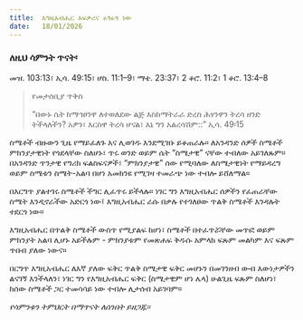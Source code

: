 ```yaml
---
title:  እግዚአብሔር አፍቃሪና ሩኅሩኅ ነው
date:   18/01/2026
---
```


### ለዚህ ሳምንት ጥናት፡
መዝ. 103:13፣ ኢሳ. 49:15፣ ሆስ. 11:1–9፣ ማቴ. 23:37፣ 2 ቆሮ. 11:2፣ 1 ቆሮ. 13:4–8

> <p>የመታሰቢያ ጥቅስ</p>
> “በውኑ ሴት ከማኅፀንዋ ለተወለደው ልጅ እስከማትራራ ድረስ ሕፃንዋን ትረሳ ዘንድ ትችላለችን? አዎን፣ እርስዋ ትረሳ ሆናል፣ እኔ ግን አልረሳሽም::” ኢሳ. 49፡15

ስሜቶች ብዙውን ጊዜ የማይፈለጉ እና ሊወገዱ እንደሚገቡ ይቆጠራሉ። ለአንዳንድ ሰዎች ስሜቶች ምክንያታዊነት የጎደላቸው ስለሆኑ፣ ጥሩ ወንድ ወይም ሴት “ስሜታዊ” ናቸው ተብለው አይገለጹም። በአንዳንድ ጥንታዊ የግሪክ ፍልስፍናዎች፣ “ምክንያታዊ” ሰው የሚባለው ለስሜታዊነት የማይዳረግ ወይም ስሜቱን ስሜት-አልባ በሆነ አመክንዩ የሚገዛ ተመራጭ ነው ተብሎ ይሸለማል።

በእርግጥ ያልተገሩ ስሜቶች ችግር ሊፈጥሩ ይችላሉ። ነገር ግን እግዚአብሔር ሰዎችን የፈጠራቸው ስሜት እንዲኖራችው አድርጎ ነው፤ እግዚአብሔር ራሱ በቃሉ የተገለፀው ጥልቅ ስሜቶች እንዳሉት ተደርጎ ነው።

እግዚአብሔር በጥልቅ ስሜቶች ውስጥ የሚያልፍ ከሆነ፣ ስሜቶች በተፈጥሯቸው መጥፎ ወይም ምክንያት አልባ ሊሆኑ አይችሉም - ምክንያቱም የመጽሐፍ ቅዱሱ አምላክ ፍጹም መልካም እና ፍጹም ጥበብ ያለው ነውና።

በርግጥ እግዚአብሔር ለእኛ ያለው ፍቅር ጥልቅ ስሜታዊ ፍቅር መሆኑን በመገንዘብ ውብ እውነታዎችን ልናገኝ እንችላለን፣ ነገር ግን የእግዚአብሔር ፍቅር (ስሜታዊም ሆነ ሌላ) ሁልጊዜ ፍጹም ስለሆነ፣ ከሰው ስሜቶች ጋር ተመሳሳይ ነው ተብሎ ሊታሰብ አይገባም።

_የሳምንቱን ትምህርት በማጥናት ለሰንበት ይዘጋጁ።_